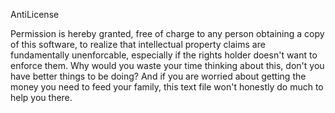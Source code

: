 AntiLicense

Permission is hereby granted, free of charge to any person obtaining a copy
of this software, to realize that intellectual property claims are fundamentally
unenforcable, especially if the rights holder doesn't want to enforce them.
Why would you waste your time thinking about this, don't you have better things
to be doing? And if you are worried about getting the money you need to feed your
family, this text file won't honestly do much to help you there.